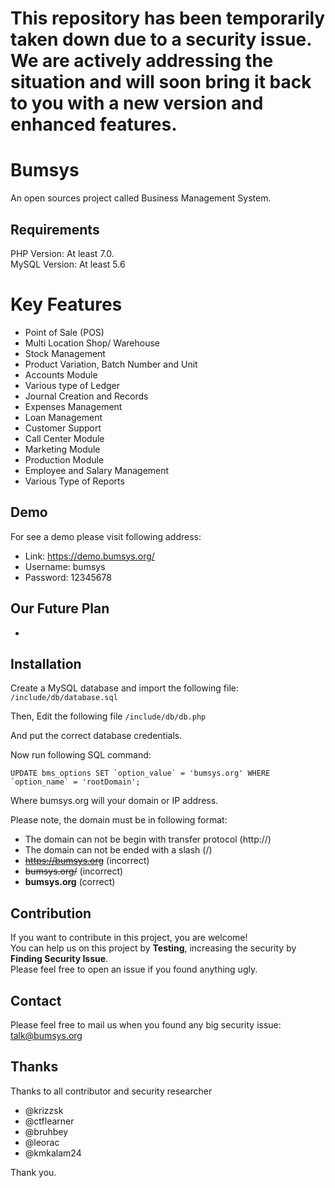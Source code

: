 
# This repository has been temporarily taken down due to a security issue. We are actively addressing the situation and will soon bring it back to you with a new version and enhanced features.
#
#

# Bumsys
An open sources project called Business Management System.


## Requirements
PHP Version: At least 7.0.  
MySQL Version: At least 5.6

# Key Features
- Point of Sale (POS)  
- Multi Location Shop/ Warehouse  
- Stock Management  
- Product Variation, Batch Number and Unit
- Accounts Module  
- Various type of Ledger  
- Journal Creation and Records  
- Expenses Management  
- Loan Management  
- Customer Support  
- Call Center Module  
- Marketing Module  
- Production Module  
- Employee and Salary Management  
- Various Type of Reports  


## Demo
For see a demo please visit following address:
- Link: https://demo.bumsys.org/
- Username: bumsys
- Password: 12345678

## Our Future Plan
-  


## Installation
Create a MySQL database and import the following file:
`/include/db/database.sql`

Then, Edit the following file
`/include/db/db.php`

And put the correct database credentials. 

Now run following SQL command:

``UPDATE bms_options SET `option_value` = 'bumsys.org' WHERE `option_name` = 'rootDomain'; ``

Where bumsys.org will your domain or IP address.

Please note, the domain must be in following format:
- The domain can not be begin with transfer protocol (http://)
- The domain can not be ended with a slash (/)
- ~~https://bumsys.org~~ (incorrect)
- ~~bumsys.org/~~ (incorrect)
- **bumsys.org** (correct)


## Contribution
If you want to contribute in this project, you are welcome!  
You can help us on this project by **Testing**, increasing the security by **Finding Security Issue**.  
Please feel free to open an issue if you found anything ugly. 

## Contact
Please feel free to mail us when you found any big security issue: talk@bumsys.org  

## Thanks
Thanks to all contributor and security researcher
- @krizzsk  
- @ctflearner  
- @bruhbey  
- @leorac  
- @kmkalam24  

Thank you.